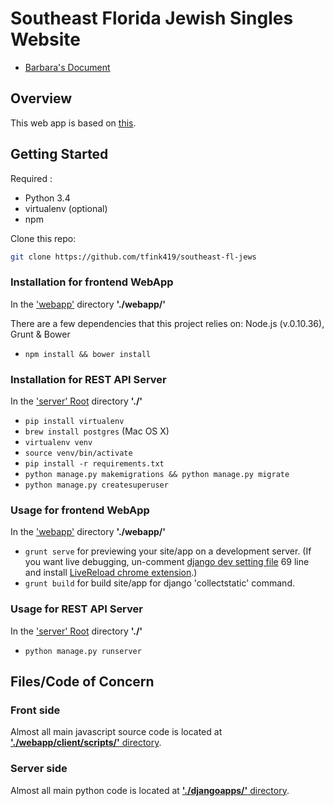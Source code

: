 # Southeast Florida Jewish Singles Website
* [Barbara's Document](barbara_site.pdf)

## Overview

This web app is based on [this](https://github.com/shalomeir/snippod-boilerplate). 

## Getting Started
Required :
* Python 3.4
* virtualenv (optional)
* npm

Clone this repo:
```bash
git clone https://github.com/tfink419/southeast-fl-jews
```

### Installation for frontend WebApp
In the ['webapp'](webapp) directory **'./webapp/'**

There are a few dependencies that this project relies on: Node.js (v.0.10.36), Grunt & Bower

- `npm install && bower install`

### Installation for REST API Server
In the ['server' Root](/) directory **'./'**

- `pip install virtualenv`
- `brew install postgres` (Mac OS X)
- `virtualenv venv`
- `source venv/bin/activate`
- `pip install -r requirements.txt`
- `python manage.py makemigrations && python manage.py migrate`
- `python manage.py createsuperuser`

### Usage for frontend WebApp
In the ['webapp'](webapp) directory **'./webapp/'**

- `grunt serve` for previewing your site/app on a development server.
 (If you want live debugging, un-comment [django dev setting file](southeast_fl_jews/settings/dev.py) 69 line
 and install [LiveReload chrome extension](https://chrome.google.com/webstore/detail/livereload/jnihajbhpnppcggbcgedagnkighmdlei).)
- `grunt build` for build site/app for django 'collectstatic' command.

### Usage for REST API Server 
In the ['server' Root](/) directory **'./'**

- `python manage.py runserver`

## Files/Code of Concern

### Front side
Almost all main javascript source code is located at [**'./webapp/client/scripts/'** directory](webapp/client/scripts).

### Server side
Almost all main python code is located at [**'./djangoapps/'** directory](djangoapps). 
